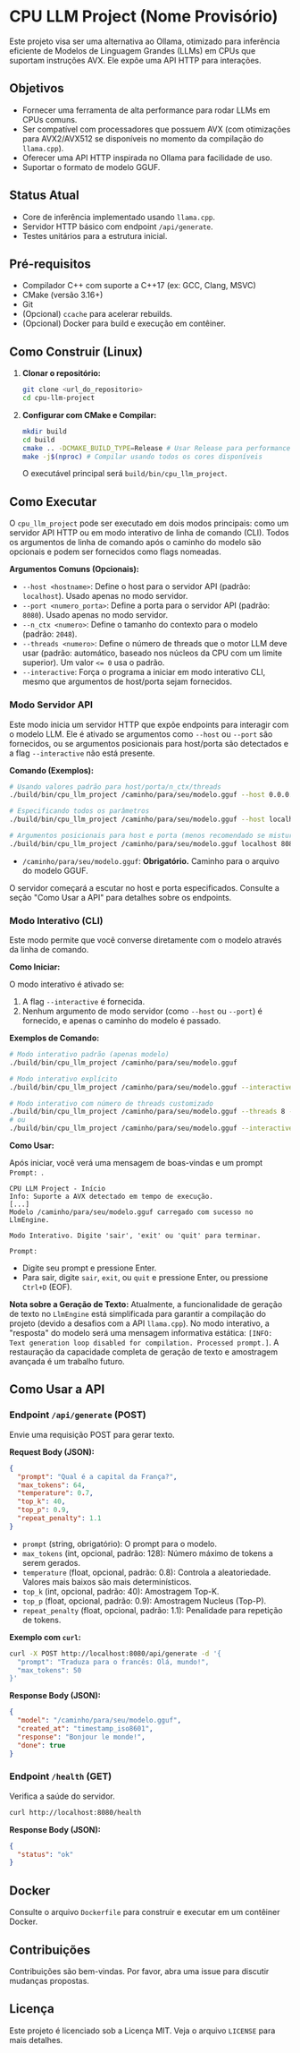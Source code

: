 # CPU LLM Project (Nome Provisório)

Este projeto visa ser uma alternativa ao Ollama, otimizado para inferência eficiente de Modelos de Linguagem Grandes (LLMs) em CPUs que suportam instruções AVX. Ele expõe uma API HTTP para interações.

## Objetivos
*   Fornecer uma ferramenta de alta performance para rodar LLMs em CPUs comuns.
*   Ser compatível com processadores que possuem AVX (com otimizações para AVX2/AVX512 se disponíveis no momento da compilação do `llama.cpp`).
*   Oferecer uma API HTTP inspirada no Ollama para facilidade de uso.
*   Suportar o formato de modelo GGUF.

## Status Atual
*   Core de inferência implementado usando `llama.cpp`.
*   Servidor HTTP básico com endpoint `/api/generate`.
*   Testes unitários para a estrutura inicial.

## Pré-requisitos
*   Compilador C++ com suporte a C++17 (ex: GCC, Clang, MSVC)
*   CMake (versão 3.16+)
*   Git
*   (Opcional) `ccache` para acelerar rebuilds.
*   (Opcional) Docker para build e execução em contêiner.

## Como Construir (Linux)

1.  **Clonar o repositório:**
    ```bash
    git clone <url_do_repositorio>
    cd cpu-llm-project
    ```

2.  **Configurar com CMake e Compilar:**
    ```bash
    mkdir build
    cd build
    cmake .. -DCMAKE_BUILD_TYPE=Release # Usar Release para performance
    make -j$(nproc) # Compilar usando todos os cores disponíveis
    ```
    O executável principal será `build/bin/cpu_llm_project`.

## Como Executar

O `cpu_llm_project` pode ser executado em dois modos principais: como um servidor API HTTP ou em modo interativo de linha de comando (CLI). Todos os argumentos de linha de comando após o caminho do modelo são opcionais e podem ser fornecidos como flags nomeadas.

**Argumentos Comuns (Opcionais):**

*   `--host <hostname>`: Define o host para o servidor API (padrão: `localhost`). Usado apenas no modo servidor.
*   `--port <numero_porta>`: Define a porta para o servidor API (padrão: `8080`). Usado apenas no modo servidor.
*   `--n_ctx <numero>`: Define o tamanho do contexto para o modelo (padrão: `2048`).
*   `--threads <numero>`: Define o número de threads que o motor LLM deve usar (padrão: automático, baseado nos núcleos da CPU com um limite superior). Um valor `<= 0` usa o padrão.
*   `--interactive`: Força o programa a iniciar em modo interativo CLI, mesmo que argumentos de host/porta sejam fornecidos.

### Modo Servidor API

Este modo inicia um servidor HTTP que expõe endpoints para interagir com o modelo LLM. Ele é ativado se argumentos como `--host` ou `--port` são fornecidos, ou se argumentos posicionais para host/porta são detectados e a flag `--interactive` não está presente.

**Comando (Exemplos):**
```bash
# Usando valores padrão para host/porta/n_ctx/threads
./build/bin/cpu_llm_project /caminho/para/seu/modelo.gguf --host 0.0.0.0 --port 8008

# Especificando todos os parâmetros
./build/bin/cpu_llm_project /caminho/para/seu/modelo.gguf --host localhost --port 8080 --n_ctx 4096 --threads 4

# Argumentos posicionais para host e porta (menos recomendado se misturar com muitas flags)
./build/bin/cpu_llm_project /caminho/para/seu/modelo.gguf localhost 8081
```
*   `/caminho/para/seu/modelo.gguf`: **Obrigatório.** Caminho para o arquivo do modelo GGUF.

O servidor começará a escutar no host e porta especificados. Consulte a seção "Como Usar a API" para detalhes sobre os endpoints.

### Modo Interativo (CLI)

Este modo permite que você converse diretamente com o modelo através da linha de comando.

**Como Iniciar:**

O modo interativo é ativado se:
1.  A flag `--interactive` é fornecida.
2.  Nenhum argumento de modo servidor (como `--host` ou `--port`) é fornecido, e apenas o caminho do modelo é passado.

**Exemplos de Comando:**
```bash
# Modo interativo padrão (apenas modelo)
./build/bin/cpu_llm_project /caminho/para/seu/modelo.gguf

# Modo interativo explícito
./build/bin/cpu_llm_project /caminho/para/seu/modelo.gguf --interactive

# Modo interativo com número de threads customizado
./build/bin/cpu_llm_project /caminho/para/seu/modelo.gguf --threads 8 --interactive
# ou
./build/bin/cpu_llm_project /caminho/para/seu/modelo.gguf --interactive --threads 8
```

**Como Usar:**

Após iniciar, você verá uma mensagem de boas-vindas e um prompt `Prompt: `.
```
CPU LLM Project - Início
Info: Suporte a AVX detectado em tempo de execução.
[...]
Modelo /caminho/para/seu/modelo.gguf carregado com sucesso no LlmEngine.

Modo Interativo. Digite 'sair', 'exit' ou 'quit' para terminar.

Prompt:
```
*   Digite seu prompt e pressione Enter.
*   Para sair, digite `sair`, `exit`, ou `quit` e pressione Enter, ou pressione `Ctrl+D` (EOF).

**Nota sobre a Geração de Texto:**
Atualmente, a funcionalidade de geração de texto no `LlmEngine` está simplificada para garantir a compilação do projeto (devido a desafios com a API `llama.cpp`). No modo interativo, a "resposta" do modelo será uma mensagem informativa estática: `[INFO: Text generation loop disabled for compilation. Processed prompt.]`. A restauração da capacidade completa de geração de texto e amostragem avançada é um trabalho futuro.

## Como Usar a API

### Endpoint `/api/generate` (POST)

Envie uma requisição POST para gerar texto.

**Request Body (JSON):**
```json
{
  "prompt": "Qual é a capital da França?",
  "max_tokens": 64,
  "temperature": 0.7,
  "top_k": 40,
  "top_p": 0.9,
  "repeat_penalty": 1.1
}
```
*   `prompt` (string, obrigatório): O prompt para o modelo.
*   `max_tokens` (int, opcional, padrão: 128): Número máximo de tokens a serem gerados.
*   `temperature` (float, opcional, padrão: 0.8): Controla a aleatoriedade. Valores mais baixos são mais determinísticos.
*   `top_k` (int, opcional, padrão: 40): Amostragem Top-K.
*   `top_p` (float, opcional, padrão: 0.9): Amostragem Nucleus (Top-P).
*   `repeat_penalty` (float, opcional, padrão: 1.1): Penalidade para repetição de tokens.

**Exemplo com `curl`:**
```bash
curl -X POST http://localhost:8080/api/generate -d '{
  "prompt": "Traduza para o francês: Olá, mundo!",
  "max_tokens": 50
}'
```

**Response Body (JSON):**
```json
{
  "model": "/caminho/para/seu/modelo.gguf",
  "created_at": "timestamp_iso8601",
  "response": "Bonjour le monde!",
  "done": true
}
```

### Endpoint `/health` (GET)
Verifica a saúde do servidor.
```bash
curl http://localhost:8080/health
```
**Response Body (JSON):**
```json
{
  "status": "ok"
}
```

## Docker
Consulte o arquivo `Dockerfile` para construir e executar em um contêiner Docker.

## Contribuições
Contribuições são bem-vindas. Por favor, abra uma issue para discutir mudanças propostas.

## Licença
Este projeto é licenciado sob a Licença MIT. Veja o arquivo `LICENSE` para mais detalhes.
